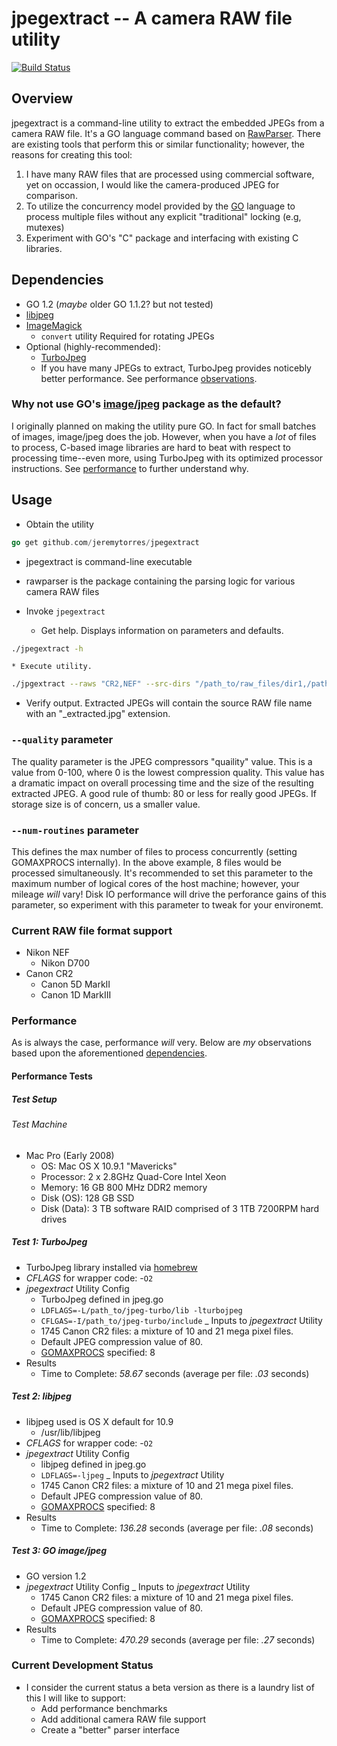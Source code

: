 # jpegextract -- A camera RAW file utility

[![Build Status](https://travis-ci.org/jeremytorres/jpegextract.png)](https://travis-ci.org/jeremytorres/jpegextract)

## Overview
jpegextract is a command-line utility to extract the embedded JPEGs from a camera RAW file.  It's a GO language command based on [RawParser](https://github.com/jeremytorres/rawparser).  There are existing tools that perform this or similar functionality; however, the reasons for creating this tool:

1. I have many RAW files that are processed using commercial software, yet on occassion, I would like the camera-produced JPEG for comparison.
2. To utilize the concurrency model provided by the [GO](http://golang.org) language to process multiple files without any explicit "traditional" locking (e.g, mutexes)
3. Experiment with GO's "C" package and interfacing with existing C libraries.

## Dependencies
* GO 1.2 (_maybe_ older GO 1.1.2? but not tested)
* [libjpeg](http://www.ijg.org)
* [ImageMagick](http://www.imagemagick.org/)
    * `convert` utility Required for rotating JPEGs
* Optional (highly-recommended):
    * [TurboJpeg](http://www.libjpeg-turbo.org/)
    * If you have many JPEGs to extract, TurboJpeg provides noticebly better performance.  See performance [observations](#performance).
 
### Why not use GO's [image/jpeg](http://golang.org/pkg/image/jpeg/) package as the default?
I originally planned on making the utility pure GO. In fact for small batches of images, image/jpeg does the job.  However, when you have a _lot_ of files to process, C-based image libraries are hard to beat with respect to processing time--even more, using TurboJpeg with its optimized processor instructions.  See [performance](#performance-tests) to further understand why.

## Usage
* Obtain the utility
 
```go
go get github.com/jeremytorres/jpegextract
```

   * jpegextract is command-line executable
   * rawparser is the package containing the parsing logic for various camera RAW files
   
* Invoke `jpegextract`
    * Get help.  Displays information on parameters and defaults.
```bash
./jpegextract -h
```

    * Execute utility.

```bash
./jpgextract --raws "CR2,NEF" --src-dirs "/path_to/raw_files/dir1,/path_to/raw_file/dir" --dest-dir "/path_to/extract_dir" --num-routines 8 --quality 75
```

   * Verify output.  Extracted JPEGs will contain the source RAW file name with an "_extracted.jpg" extension.

### `--quality` parameter
The quality parameter is the JPEG compressors "quaility" value.  This is a value from 0-100, where 0 is the lowest compression quality.  This value has a dramatic impact on overall processing time and the size of the resulting extracted JPEG.  A good rule of thumb: 80 or less for really good JPEGs.  If storage size is of concern, us a smaller value.

### `--num-routines` parameter
This defines the max number of files to process concurrently (setting GOMAXPROCS internally).  In the above example, 8 files would be processed simultaneously.  It's recommended to set this parameter to the maximum number of logical cores of the host machine; however, your mileage _will_ vary!  Disk IO performance will drive the perforance gains of this parameter, so experiment with this parameter to tweak for your environemt.

### Current RAW file format support
* Nikon NEF
    * Nikon D700
* Canon CR2
    * Canon 5D MarkII
    * Canon 1D MarkIII

### Performance
As is always the case, performance *will* very.  Below are _my_ observations based upon the aforementioned [dependencies](#dependencies).

#### Performance Tests
##### Test Setup
###### Test Machine
- Mac Pro (Early 2008)
    - OS: Mac OS X 10.9.1 "Mavericks"
    - Processor: 2 x 2.8GHz Quad-Core Intel Xeon
    - Memory: 16 GB 800 MHz DDR2 memory
    - Disk (OS): 128 GB SSD
    - Disk (Data): 3 TB software RAID comprised of 3 1TB 7200RPM hard drives

##### Test 1: TurboJpeg
- TurboJpeg library installed via [homebrew](http://brew.sh/)
- _CFLAGS_ for wrapper code: -`O2`
- _jpegextract_ Utility Config
    - TurboJpeg defined in jpeg.go
    - `LDFLAGS=-L/path_to/jpeg-turbo/lib -lturbojpeg`
    - `CFLGAS=-I/path_to/jpeg-turbo/include`
_ Inputs to _jpegextract_ Utility
    - 1745 Canon CR2 files: a mixture of 10 and 21 mega pixel files.
    - Default JPEG compression value of 80.
    - [GOMAXPROCS](http://golang.org/pkg/runtime/#GOMAXPROCS) specified: 8
- Results
    - Time to Complete: *58.67* seconds (average per file: *.03* seconds)

##### Test 2: libjpeg
- libjpeg used is OS X default for 10.9
    - /usr/lib/libjpeg
- _CFLAGS_ for wrapper code: -`O2`
- _jpegextract_ Utility Config
    - libjpeg defined in jpeg.go
    - `LDFLAGS=-ljpeg`
_ Inputs to _jpegextract_ Utility
    - 1745 Canon CR2 files: a mixture of 10 and 21 mega pixel files.
    - Default JPEG compression value of 80.
    - [GOMAXPROCS](http://golang.org/pkg/runtime/#GOMAXPROCS) specified: 8
- Results
    - Time to Complete: *136.28* seconds (average per file: *.08* seconds)

##### Test 3: GO image/jpeg
- GO version 1.2
- _jpegextract_ Utility Config
_ Inputs to _jpegextract_ Utility
    - 1745 Canon CR2 files: a mixture of 10 and 21 mega pixel files.
    - Default JPEG compression value of 80.
    - [GOMAXPROCS](http://golang.org/pkg/runtime/#GOMAXPROCS) specified: 8
- Results
    - Time to Complete: *470.29* seconds (average per file: *.27* seconds)

### Current Development Status
- I consider the current status a beta version as there is a laundry list of this I will like to support:
    - Add performance benchmarks
    - Add additional camera RAW file support
    - Create a "better" parser interface

